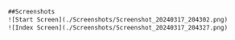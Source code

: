      ##Screenshots
     ![Start Screen](./Screenshots/Screenshot_20240317_204302.png)
     ![Index Screen](./Screenshots/Screenshot_20240317_204327.png)